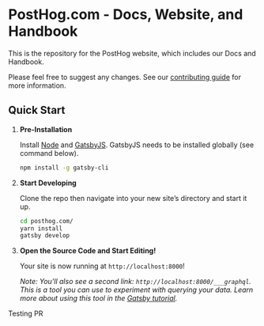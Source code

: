 # PostHog.com - Docs, Website, and Handbook

This is the repository for the PostHog website, which includes our Docs and Handbook.

Please feel free to suggest any changes. See our [contributing guide](https://github.com/PostHog/posthog.com/blob/master/CONTRIBUTING.MD) for more information.

## Quick Start

1. **Pre-Installation**

    Install [Node](https://nodejs.org/en/download/) and [GatsbyJS](https://www.gatsbyjs.org). GatsbyJS needs to be installed globally (see command below).
    ```bash
    npm install -g gatsby-cli
    ```

1.  **Start Developing**

    Clone the repo then navigate into your new site’s directory and start it up.

    ```bash
    cd posthog.com/
    yarn install
    gatsby develop
    ```

1.  **Open the Source Code and Start Editing!**

    Your site is now running at `http://localhost:8000`!
    
    *Note: You'll also see a second link: `http://localhost:8000/___graphql`. This is a tool you can use to experiment with querying your data. Learn more about using this tool in the [Gatsby tutorial](https://www.gatsbyjs.org/tutorial/part-five/#introducing-graphiql).*

Testing PR
